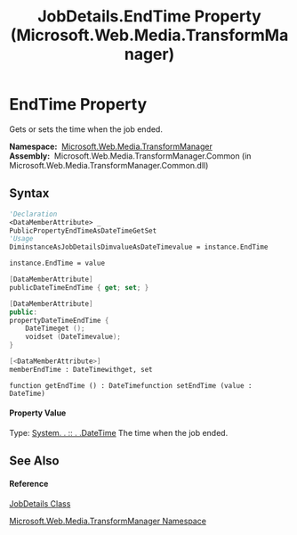 ﻿---
title: JobDetails.EndTime Property  (Microsoft.Web.Media.TransformManager)
TOCTitle: EndTime Property
ms:assetid: P:Microsoft.Web.Media.TransformManager.JobDetails.EndTime
ms:mtpsurl: https://msdn.microsoft.com/en-us/library/microsoft.web.media.transformmanager.jobdetails.endtime(v=VS.90)
ms:contentKeyID: 35521093
ms.date: 06/14/2012
mtps_version: v=VS.90
f1_keywords:
- Microsoft.Web.Media.TransformManager.JobDetails.get_EndTime
- Microsoft.Web.Media.TransformManager.JobDetails.EndTime
- Microsoft.Web.Media.TransformManager.JobDetails.set_EndTime
dev_langs:
- CSharp
- JScript
- VB
- FSharp
- c++
api_location:
- Microsoft.Web.Media.TransformManager.Common.dll
api_name:
- Microsoft.Web.Media.TransformManager.JobDetails.EndTime
- Microsoft.Web.Media.TransformManager.JobDetails.get_EndTime
- Microsoft.Web.Media.TransformManager.JobDetails.set_EndTime
api_type:
- Managed
topic_type:
- apiref
- kbSyntax
product_family_name: VS
ROBOTS: INDEX,FOLLOW
---

# EndTime Property

Gets or sets the time when the job ended.

**Namespace:**  [Microsoft.Web.Media.TransformManager](microsoft-web-media-transformmanager-namespace.md)  
**Assembly:**  Microsoft.Web.Media.TransformManager.Common (in Microsoft.Web.Media.TransformManager.Common.dll)

## Syntax

``` vb
'Declaration
<DataMemberAttribute> _
PublicPropertyEndTimeAsDateTimeGetSet
'Usage
DiminstanceAsJobDetailsDimvalueAsDateTimevalue = instance.EndTime

instance.EndTime = value
```

``` csharp
[DataMemberAttribute]
publicDateTimeEndTime { get; set; }
```

``` c++
[DataMemberAttribute]
public:
propertyDateTimeEndTime {
    DateTimeget ();
    voidset (DateTimevalue);
}
```

``` fsharp
[<DataMemberAttribute>]
memberEndTime : DateTimewithget, set
```

``` jscript
function getEndTime () : DateTimefunction setEndTime (value : DateTime)
```

#### Property Value

Type: [System. . :: . .DateTime](https://msdn.microsoft.com/en-us/library/03ybds8y\(v=vs.90\))  
The time when the job ended.  

## See Also

#### Reference

[JobDetails Class](jobdetails-class-microsoft-web-media-transformmanager.md)

[Microsoft.Web.Media.TransformManager Namespace](microsoft-web-media-transformmanager-namespace.md)

